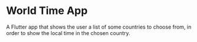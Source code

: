 # World Time App
 A Flutter app that shows the user a list of some countries to choose from, in order to show the local time in the chosen country.
